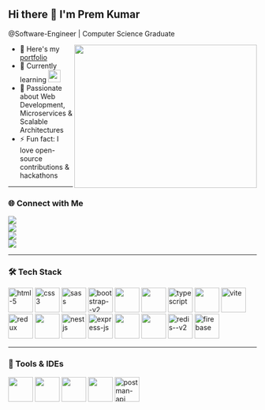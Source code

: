 ## Hi there 👋 I'm Prem Kumar
 @Software-Engineer | Computer Science Graduate

<img align="right" width="370" height="290" src="https://user-images.githubusercontent.com/74038190/212750996-938b257b-266c-45a7-9af7-655341c0f58b.gif">

- 🔭 Here's my [portfolio](https://premkumar-s.web.app/)  
- 🌱 Currently learning <img height="25" width="25"  src="https://avatars.githubusercontent.com/u/64235328?s=200&v=4"/>
- 🚀 Passionate about Web Development, Microservices & Scalable Architectures  
- ⚡ Fun fact: I love open-source contributions & hackathons  

---

### 🌐 Connect with Me  
[<img src="https://img.shields.io/badge/Twitter-1DA1F2?style=for-the-badge&logo=twitter&logoColor=white" />](https://twitter.com/)  
[<img src="https://img.shields.io/badge/LinkedIn-0077B5?style=for-the-badge&logo=linkedin&logoColor=white" />](https://www.linkedin.com/in/prem-kumar-s-267a73216/)  
[<img src="https://img.shields.io/badge/GitHub-181717?style=for-the-badge&logo=github&logoColor=white" />](https://github.com/Premkumarwebdeveloper)  
[<img src="https://img.shields.io/badge/Instagram-E4405F?style=for-the-badge&logo=instagram&logoColor=white" />](https://www.instagram.com/)  

---

### 🛠 Tech Stack  
<img width="50" height="50" src="https://img.icons8.com/arcade/64/html-5.png" alt="html-5"/>
<img width="50" height="50" src="https://img.icons8.com/stickers/50/css3.png" alt="css3"/>
<img width="50" height="50" src="https://img.icons8.com/color/48/sass.png" alt="sass"/>
<img width="50" height="50" src="https://img.icons8.com/color/48/bootstrap--v2.png" alt="bootstrap--v2"/>
<img width="50" height="50" src="https://img.icons8.com/color/48/000000/tailwind_css.png"/>
<img width="50" height="50" src="https://img.icons8.com/color/48/000000/javascript.png"/> 
<img width="50" height="50" src="https://img.icons8.com/color/48/typescript.png" alt="typescript"/>
<img width="50" height="50" src="https://img.icons8.com/color/48/000000/react-native.png"/>
<img width="50" height="50" src="https://img.icons8.com/fluency/48/vite.png" alt="vite"/>
<img width="50" height="50" src="https://img.icons8.com/color/48/redux.png" alt="redux"/>
<img width="50" height="50" src="https://img.icons8.com/color/48/000000/nodejs.png"/> 
<img width="50" height="50" src="https://img.icons8.com/color/48/nestjs.png" alt="nestjs"/>
<img width="50" height="50" src="https://img.icons8.com/nolan/64/express-js.png" alt="express-js"/>
<img width="50" height="50" src="https://img.icons8.com/color/48/000000/mongodb.png"/> 
<img width="50" height="50" src="https://img.icons8.com/color/48/000000/mysql-logo.png"/> 
<img width="50" height="50" src="https://img.icons8.com/color/48/redis--v2.png" alt="redis--v2"/> 
<img width="50" height="50" src="https://img.icons8.com/color/48/firebase.png" alt="firebase"/>

---

### 🔧 Tools & IDEs  
<img  width="50" height="50" src="https://img.icons8.com/color/48/000000/visual-studio-code-2019.png"/>
<img  width="50"  height="50" src="https://img.icons8.com/color/48/000000/git.png"/>
<img   width="50" height="50" src="https://img.icons8.com/color/48/000000/github.png"/> 
<img  width="50" height="50" src="https://img.icons8.com/color/48/000000/figma.png"/> 
<img width="50" height="50" src="https://img.icons8.com/dusk/64/postman-api.png" alt="postman-api"/>

